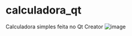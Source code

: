 # calculadora_qt
 Calculadora simples feita no Qt Creator
![image](https://github.com/caiosbrl7/calculadora_qt/assets/143336607/44a5319f-dc2b-4111-b1fe-5376ccb09b38)
